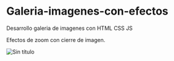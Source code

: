 # Galeria-imagenes-con-efectos
Desarrollo galeria de imagenes con HTML CSS JS

Efectos de zoom con cierre de imagen.


![Sin título](https://user-images.githubusercontent.com/113071685/200989888-c104089d-3053-4f96-923f-82c56629eb2c.png)
